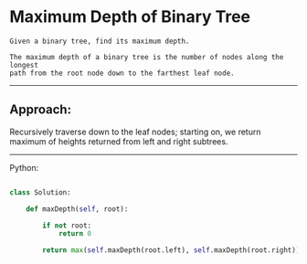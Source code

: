 # Maximum Depth of Binary Tree

    Given a binary tree, find its maximum depth.

    The maximum depth of a binary tree is the number of nodes along the longest
    path from the root node down to the farthest leaf node.

---

## Approach:

Recursively traverse down to the leaf nodes; starting on, we return maximum of
heights returned from left and right subtrees.

---

Python:

```python

class Solution:

    def maxDepth(self, root):

        if not root:
            return 0

        return max(self.maxDepth(root.left), self.maxDepth(root.right)) + 1
```

